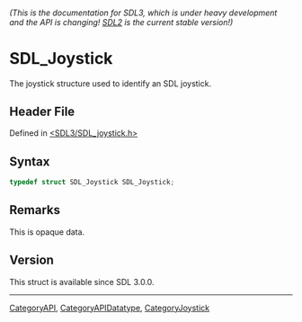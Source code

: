 ###### (This is the documentation for SDL3, which is under heavy development and the API is changing! [SDL2](https://wiki.libsdl.org/SDL2/) is the current stable version!)
# SDL_Joystick

The joystick structure used to identify an SDL joystick.

## Header File

Defined in [<SDL3/SDL_joystick.h>](https://github.com/libsdl-org/SDL/blob/main/include/SDL3/SDL_joystick.h)

## Syntax

```c
typedef struct SDL_Joystick SDL_Joystick;
```

## Remarks

This is opaque data.

## Version

This struct is available since SDL 3.0.0.

----
[CategoryAPI](CategoryAPI), [CategoryAPIDatatype](CategoryAPIDatatype), [CategoryJoystick](CategoryJoystick)

